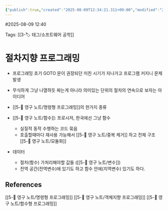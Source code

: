 ```yaml
---
{"publish":true,"created":"2025-08-09T12:34:21.311+09:00","modified":"2025-08-09T12:42:15.090+09:00","cssclasses":""}
---
```


#2025-08-09 12:40

Tags: [[3-🏷️ 태그/소프트웨어 공학]]

# 절차지향 프로그래밍
- 프로그래밍 초기 GOTO 문이 권장되던 미친 시기가 지나가고 프로그램 커지니 문제 발생
- 무식하게 그냥 나열하듯 짜는게 아니라 의미있는 단위의 절차의 연속으로 보자는 아이디어
- [[5-💎 영구 노트/명령형 프로그래밍]]의 한가지 종류

- [[5-💎 영구 노트/함수]]: 프로시저, 한국에선 그냥 함수
	- 실질적 동작 수행하는 코드 묶음
	- 호출할때마다 재사용 가능해서 [[5-💎 영구 노트/중복 제거]] 하고 전체 구조 [[5-💎 영구 노트/모듈화]]
- 데이터
	- 절차(함수) 가처리해야할 값들 ([[5-💎 영구 노트/변수]])
	- 전역 공간(전역변수)에 있기도 하고 함수 안에(지역변수) 있기도 하다.

## References
[[5-💎 영구 노트/명령형 프로그래밍]]
[[5-💎 영구 노트/객체지향 프로그래밍]]
[[5-💎 영구 노트/함수형 프로그래밍]]

